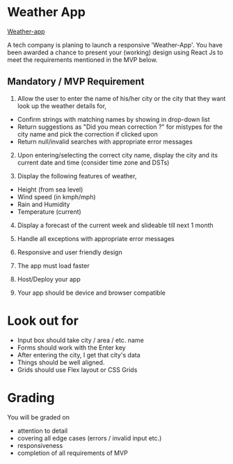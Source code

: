 # Weather App
[Weather-app](https://weatherapp-pras75299.netlify.app/)

A tech company is planing to launch a responsive 'Weather-App'. You have been awarded a chance to present your (working) design using React Js to meet the requirements mentioned in the MVP below.

## Mandatory / MVP Requirement

1. Allow the user to enter the name of his/her city or the city that they want look up the weather details for,

- Confirm strings with matching names by showing in drop-down list
- Return suggestions as "Did you mean correction ?" for mistypes for the city name and pick the correction if clicked upon
- Return null/invalid searches with appropriate error messages

2. Upon entering/selecting the correct city name, display the city and its current date and time (consider time zone and DSTs)

3. Display the following features of weather,

- Height (from sea level)
- Wind speed (in kmph/mph)
- Rain and Humidity
- Temperature (current)

4. Display a forecast of the current week and slideable till next 1 month

5. Handle all exceptions with appropriate error messages

6. Responsive and user friendly design

7. The app must load faster

8. Host/Deploy your app

9. Your app should be device and browser compatible

# Look out for

- Input box should take city / area / etc. name
- Forms should work with the Enter key
- After entering the city, I get that city's data
- Things should be well aligned.
- Grids should use Flex layout or CSS Grids

# Grading

You will be graded on

- attention to detail
- covering all edge cases (errors / invalid input etc.)
- responsiveness
- completion of all requirements of MVP
